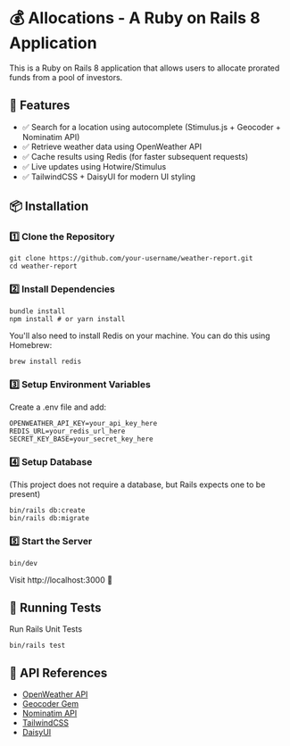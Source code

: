 # 💰 Allocations - A Ruby on Rails 8 Application

This is a Ruby on Rails 8 application that allows users to allocate prorated funds from a pool of investors.

## 🚀 Features

- ✅ Search for a location using autocomplete (Stimulus.js + Geocoder + Nominatim API)
- ✅ Retrieve weather data using OpenWeather API
- ✅ Cache results using Redis (for faster subsequent requests)
- ✅ Live updates using Hotwire/Stimulus
- ✅ TailwindCSS + DaisyUI for modern UI styling

## 📦 Installation

### 1️⃣ Clone the Repository

```shell
git clone https://github.com/your-username/weather-report.git
cd weather-report
```

### 2️⃣ Install Dependencies

```shell
bundle install
npm install # or yarn install
```

You'll also need to install Redis on your machine. You can do this using Homebrew:

```shell
brew install redis
```

### 3️⃣ Setup Environment Variables

Create a .env file and add:

```env
OPENWEATHER_API_KEY=your_api_key_here
REDIS_URL=your_redis_url_here
SECRET_KEY_BASE=your_secret_key_here
```

### 4️⃣ Setup Database

(This project does not require a database, but Rails expects one to be present)

```shell
bin/rails db:create
bin/rails db:migrate
```

### 5️⃣ Start the Server

```shell
bin/dev
```

Visit http://localhost:3000 🚀

## 🧪 Running Tests

Run Rails Unit Tests

```shell
bin/rails test
```

## 📝 API References

- [OpenWeather API](https://openweathermap.org/api)
- [Geocoder Gem](https://github.com/alexreisner/geocoder)
- [Nominatim API](https://nominatim.org/release-docs/develop/api/Search/)
- [TailwindCSS](https://tailwindcss.com/)
- [DaisyUI](https://daisyui.com/)
